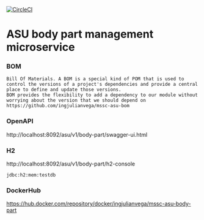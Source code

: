 [![CircleCI](https://circleci.com/gh/ingjulianvega/mssc-asu-body-part.svg?style=svg)](https://circleci.com/gh/ingjulianvega/mssc-asu-body-part)

# ASU body part management microservice

### BOM

```
Bill Of Materials. A BOM is a special kind of POM that is used to control the versions of a project's dependencies and provide a central place to define and update those versions. 
BOM provides the flexibility to add a dependency to our module without worrying about the version that we should depend on
https://github.com/ingjulianvega/mssc-asu-bom
```

### OpenAPI

http://localhost:8092/asu/v1/body-part/swagger-ui.html

### H2

http://localhost:8092/asu/v1/body-part/h2-console

```
jdbc:h2:mem:testdb
```

### DockerHub

https://hub.docker.com/repository/docker/ingjulianvega/mssc-asu-body-part
